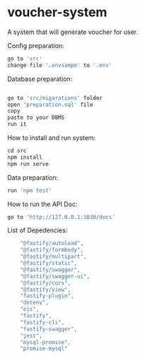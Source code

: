 # voucher-system
A system that will generate voucher for user.

Config preparation:
```javascript
go to 'src'
change file '.envsampe' to '.env'
```

Database preparation:
```javascript

go to 'src/migarations' folder
open 'preparation.sql' file
copy 
paste to your DBMS
run it
```

How to install and run system:
```javascript
cd src
npm install
npm run serve
```

Data preparation:
```javascript
run 'npm test'
```

How to run the API Doc:
```javascript
go to 'http://127.0.0.1:3030/docs'
```

List of Depedencies:
```javascript
    "@fastify/autoload",
    "@fastify/formbody",
    "@fastify/multipart",
    "@fastify/static",
    "@fastify/swagger",
    "@fastify/swagger-ui",
    "@fastify/cors",
    "@fastify/view",
    "fastify-plugin",
    "dotenv",
    "ejs",
    "fastify",
    "fastify-cli",
    "fastify-swagger",
    "jest",
    "mysql-promise",
    "promise-mysql"
```